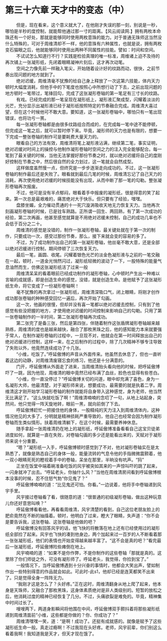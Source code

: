 <h1>第三十六章 天才中的变态（中）</h1>
<div id="content">&nbsp&nbsp&nbsp&nbsp&nbsp&nbsp&nbsp&nbsp
 但是，现在看来，这个意义就大了，在他刚才失误的那一刻，别说是一秒，哪怕是半秒的度控制，就能帮他通过那一寸的距离。【风云阅读网.】拥有两枚本命珠还有一个好处，那就是能够同时使用两枚意珠的能力。对于普通无珠师这当然没什么特殊的，可对于周维清却不一样，他的意珠有六种属性，也就是说，拥有两枚变石猫眼之后，他就能够同时使用出两种不同属性的技能。譬如：时间和空间。
 <br/>&nbsp&nbsp&nbsp&nbsp&nbsp&nbsp&nbsp&nbsp
 不试试怎么知道行不行？实践是检验真理的唯一标准，周维诸上迫不及待的再次铺上一张凝形纸，先闭着眼睛凝神片刻后，这才再次动笔。
 <br/>&nbsp&nbsp&nbsp&nbsp&nbsp&nbsp&nbsp&nbsp
 空间之力像先前一样融入笔尖，开始随着设计好的纹路而动，很快，之前节奏出现问题的地方就到了。
 <br/>&nbsp&nbsp&nbsp&nbsp&nbsp&nbsp&nbsp&nbsp
 绝对迟缓，周维清毫不犹豫的给自己身上释放了一次这第六技能，体内天力顿时大幅度消耗，但他手中的下笔度也按照心中所想行动了下去，之前出现问题的地方顿时一笔带过，笔锋回勾，完成了这张凝形卷轴的第一笔足有三寸长的纹路。
 <br/>&nbsp&nbsp&nbsp&nbsp&nbsp&nbsp&nbsp&nbsp
 有戏。已经完成的那一笔呈现在凝形纸上，凝形液汇聚成型，闪耀着淡淡的光芒，充分显示出凝形液已经于凝形纸按照特定的节奏融合完成。周维清大喜过望，但在这个时候他可不敢大意。要知道，这一张凝形卷轴中，哪怕只有一笔出现错误，也将功亏一篑。
 <br/>&nbsp&nbsp&nbsp&nbsp&nbsp&nbsp&nbsp&nbsp
 每一张凝形卷轴都是由很多纹路组合而成的，在完成每一笔中途不能停顿，但完成这一笔之后，就可以暂时停下来。毕竟，凝形师的天力也是有限的，想要一下完成一整张卷轴的制作可是要耗费大量天力的。
 <br/>&nbsp&nbsp&nbsp&nbsp&nbsp&nbsp&nbsp&nbsp
 眼看自己的方法有效，周维清将笔上凝形液沾满，继续第二笔，事实证明，绝对迟缓对时间上的操控与他制作凝形卷轴时空间之力的注入完全能够配合。每一笔到了最关键的时候，当他无法掌握好那份节奏之时，就以绝对迟缓将自己的度刚好控制在节奏之中，然后很自然的全力划过，这一笔就会自然成型。
 <br/>&nbsp&nbsp&nbsp&nbsp&nbsp&nbsp&nbsp&nbsp
 这样做度虽然慢一点，但终究是一步步逐渐走向成功的。不过，这一张凝形卷轴的制作最后还是失败了。眼看就到最后几笔的时候，周维清忘记了自己天力的消耗，再次使用绝对迟缓的时候技能没有出现，从而中断了那一笔的勾勒。整张凝形卷轴再次报废。
 <br/>&nbsp&nbsp&nbsp&nbsp&nbsp&nbsp&nbsp&nbsp
 不过，他可是没有半点郁闷，眼看着手中报废的凝形纸，很是得意的笑了起来。第一次总是最艰难的，痛苦绝对大于快乐。但只要有了经验，嘿嘿。
 <br/>&nbsp&nbsp&nbsp&nbsp&nbsp&nbsp&nbsp&nbsp
 盘膝坐媚，全力催动贯通的十一死穴漩涡吸收天地无力恢复天力。当他再次刻画凝形卷轴的时候，已是铨车熟路。正所谓一回生、两回熟，有了第一次成功的经验，第二次再画，他甚至感觉就算是不用绝对迟缓未控制，自己的成功几率也不会低于百分之二十。
 <br/>&nbsp&nbsp&nbsp&nbsp&nbsp&nbsp&nbsp&nbsp
 周维清的感觉是没错的，制作一张凝形卷轴，最关键处就在于第一次的制作，只要成功一次，感受过那份节奏，那么，接下来就会变的容易的多了。
 <br/>&nbsp&nbsp&nbsp&nbsp&nbsp&nbsp&nbsp&nbsp
 不过，为了成功制作出自己的第一张凝形卷轴，他丝毫不敢大意，还是全部以绝对迟缓进行控制，期间停顿了三次恢复天力。
 <br/>&nbsp&nbsp&nbsp&nbsp&nbsp&nbsp&nbsp&nbsp
 最后一笔，画圆、收尾。闪耀着银色光芒的淡金色凝形液与之前的一笔交融在一起，顿时，一道金光悄然闪过，凝形纸轻微的波动了一下，一股特殊的能量气息油然而生，仿佛这张凝形纸活了过来一般
 <br/>&nbsp&nbsp&nbsp&nbsp&nbsp&nbsp&nbsp&nbsp
 周维清呆呆的看着眼前已经成功制作的凝形卷轴，心中顿时产生出一种难以言喻的成就感，即是创造生命的感觉，没错，就是创造生命。是他赋予了这张凝形纸生命，将它变成了一份凝形卷轴啊！
 <br/>&nbsp&nbsp&nbsp&nbsp&nbsp&nbsp&nbsp&nbsp
 毫不犹豫的再次拿过一张凝形纸，周维清深吸口气，闭上眼睛，将刚才创作成功那张卷轴的种种感受回忆一遍后，再次开始了勾画。
 <br/>&nbsp&nbsp&nbsp&nbsp&nbsp&nbsp&nbsp&nbsp
 这一次，他画的很慢，但却并没有喜一笔都以绝对迟缓去控制，只有到了他感觉有些没把握的地方，才使用绝对迟缓的时间控制来影响自己的勾勒。只用了第一张卷轴制作的一半时间，第二张凝形卷轴再次成功。
 <br/>&nbsp&nbsp&nbsp&nbsp&nbsp&nbsp&nbsp&nbsp
 第二张完了是备三张，然后是第四张，伴随着制作这张盾牌凝形卷轴越来越熟练，周维清的度也是越来越快，融合了那枚黑珠之后，他的感知能力本来就要强于常人，在制作凝形卷轴的过程中，一旦现不对，他就会在第一时间释放出自己的绝对迟缓进行控制，这样一来，在之后制作的过程中，除了几次精神不够专注导致了失败以外，他竟然连续成功了十几张。
 <br/>&nbsp&nbsp&nbsp&nbsp&nbsp&nbsp&nbsp&nbsp
 “小维，吃饭了。”呼延傲博的声音从外面传来。他虽然去休息了，但也一直听着这边的动静，对周维清废寝忘食的练习，他还是十分满意的。
 <br/>&nbsp&nbsp&nbsp&nbsp&nbsp&nbsp&nbsp&nbsp
 门开，呼延傲博从外面走了进来，当周维清抬头看向他的时候，把呼延傲博吓了一跳，因为他现，周维清的眼中竟然已经布满了血丝，脸色也显得有些苍白。
 <br/>&nbsp&nbsp&nbsp&nbsp&nbsp&nbsp&nbsp&nbsp
 “小维，你一直没停过？”呼延傲博关切的问道，眼中却充满了喜色，身为一名凝形大师，他最清楚，对于凝形师来说，想要成功，最需要的就是执着二字。周维清这才刚开始学习凝形卷轴的制作就能将自身带入这种感觉，身为老师，他当然无比满足了。“这么快就吃饭了啊！”周维清喃喃的念叨了一句，从地上站起身，突然间，他只觉得一阵天旋地转，眼前一黑，就向前倒了下去。
 <br/>&nbsp&nbsp&nbsp&nbsp&nbsp&nbsp&nbsp&nbsp
 呼延傲博赶忙一把接住他的身体，一股精纯的天力注入到周维清体内，这种情况他见的大多了，分明就是精神损耗严重导致的，他自己也经常会因为制作凝形卷轴而生类似情形。扶着周维清躺下，在这个时候，最需要养神休息。
 <br/>&nbsp&nbsp&nbsp&nbsp&nbsp&nbsp&nbsp&nbsp
 随手拿起一张周维清扔在地上的凝形纸，呼延傲博准备看看自己这宝贝徒弟进度如何，就算是一直在失败，对卷轴勾画的多少还是能看出来的，天赋对于凝形师来说十分重要。
 <br/>&nbsp&nbsp&nbsp&nbsp&nbsp&nbsp&nbsp&nbsp
 “嗯？”凝形纸一入手，呼延傲博顿时感觉到了不对，他对凝形卷轴实在是太熟悉了，就像是熟态自己的身体一般，能量流转的气息令他的手指微微震颢着，他一双小眼睛死死的瞪视着手中的卷轴，呆坐在那里，半晌没有吭声。“犸”
 <br/>&nbsp&nbsp&nbsp&nbsp&nbsp&nbsp&nbsp&nbsp
 正坐在饭堂中端着碗准备吃饭的风宇被突如其来的一声惊叫吓的跳了起来，一闪身就冲了出去。“呼延老头，你抽什么风？”当他在周维清房间看到呼延傲博根本没事的时候，忍不住怒气勃“你见鬼了？”
 <br/>&nbsp&nbsp&nbsp&nbsp&nbsp&nbsp&nbsp&nbsp
 呼延傲博喃喃的道：“比见鬼还可怕。你看。”一边说着，他将手中卷轴递到风宇手里。
 <br/>&nbsp&nbsp&nbsp&nbsp&nbsp&nbsp&nbsp&nbsp
 风宇接过卷轴看了看，很随意的道：“很普通的初级凝形卷轴，做出这种玩意儿你还好意思叫唤？”
 <br/>&nbsp&nbsp&nbsp&nbsp&nbsp&nbsp&nbsp&nbsp
 呼延傲博看看他，再看看周维清，风宇清楚的看到，自己这位老朋友脸上的肥俞竟然在不断的抽搐着。顿时，他明白了过来，瞪大了眼睛，失声道：“你不会是要告诉我，这张卷轴、这张卷轴是他做的吧？
 <br/>&nbsp&nbsp&nbsp&nbsp&nbsp&nbsp&nbsp&nbsp
 呼延傲博没有回答风宇的话，他飞快的将散落在地上还有已经使用过的凝形纸全部捡了起来。风宇也飞快的凑到他身边，两个加起来过一百岁的人不断看着那一张张凝形纸，他们的表情也开始变得越来越丰富了。“这不会是真的吧？”看完最后一张凝形纸，呼延傲博险些瘫倒在地上。
 <br/>&nbsp&nbsp&nbsp&nbsp&nbsp&nbsp&nbsp&nbsp
 风宇喃喃的道：“如果不是你作弊，不是你制作的这些卷轴「那就是真的。这里除了你们师徒之外，可没有凝形师了。呼延老头，我觉得，你捡到宝了。”
 <br/>&nbsp&nbsp&nbsp&nbsp&nbsp&nbsp&nbsp&nbsp
 一般情况下，当呼延傲博遇到十分兴奋的事情时，他都会大笑出声，譬如制作出一些特别得意的作品就会如此。可此时-此s1，他却已经是连芙都笑不出来了。只是觉得全身一阵阵无力。
 <br/>&nbsp&nbsp&nbsp&nbsp&nbsp&nbsp&nbsp&nbsp
 “我刚才这是怎么了？头好疼。”正在这时，周维清翻身从地上爬了起来，他本身是天珠师，又融合了那枚黑珠，这身体素质绝对是非人类级别的。短暂的放松之后，他消耗过度的精神已经恢复了几分。不过，头痛欲裂是难免的。毕竟，精神集中时间过长了。
 <br/>&nbsp&nbsp&nbsp&nbsp&nbsp&nbsp&nbsp&nbsp
 嗖嗖两下，两道身影瞬间将他围在中间，呼延傲博双手颢抖着将那些凝形纸递到周维清面前“小维，这些都是你做的？你、你成功了？”
 <br/>&nbsp&nbsp&nbsp&nbsp&nbsp&nbsp&nbsp&nbsp
 周维清嘿嘿一笑，道：“是啊！成功了。还挺有成就感的。就像是赋予了这些凝形纸生命一般。真走过瘾啊！不过我现在头好疼。老师，风宇前辈，你们别这么看着我啊！我知道我是天才，但天才现在饿了。
 <br/>&nbsp&nbsp&nbsp&nbsp&nbsp&nbsp&nbsp&nbsp
 <br/>&nbsp&nbsp&nbsp&nbsp&nbsp&nbsp&nbsp&nbsp
</div>
